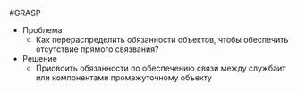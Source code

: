 #GRASP 

- Проблема
	- Как перераспределить обязанности объектов, чтобы обеспечить отсутствие прямого связвания?
- Решение
	- Присвоить обязанности по обеспечению связи между службаит или компонентами промежуточному объекту 
